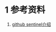 





# 1 参考资料

1.  [github sentinel介绍](https://github.com/alibaba/Sentinel/wiki/%E4%BB%8B%E7%BB%8D) 

